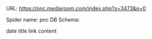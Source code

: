 URL: https://pnc.mediaroom.com/index.php?s=3473&o=0

Spider name: pnc
DB Schema:

date
title
link
content
